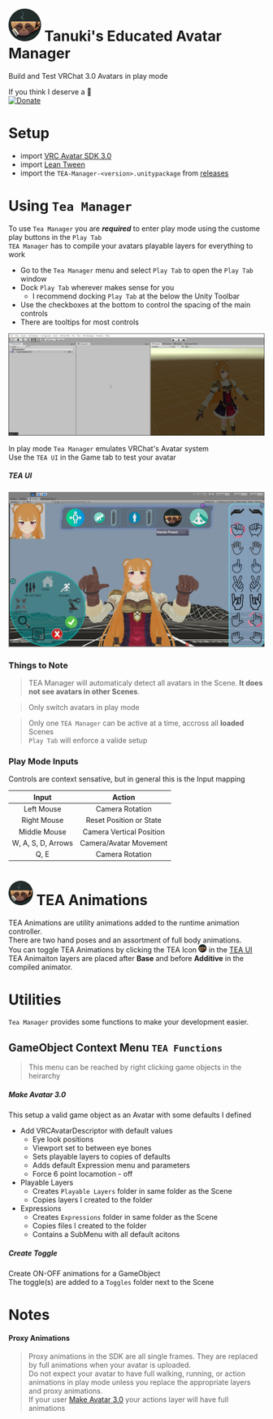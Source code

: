 <h1><img src="https://github.com/EducatedTanuki/TEA-Manager/raw/1.0.0/Resources/UI/Icons/TEA.png" alt="TEA-icon.png" width="64" height="64" style="max-width:100%;"> Tanuki's Educated Avatar Manager</h1>

Build and Test VRChat 3.0 Avatars in play mode  

If you think I deserve a :cookie:  
[![Donate](https://img.shields.io/badge/Donate-PayPal-green.svg)](https://www.paypal.com/donate?business=YYCSYXEYPMQK2&currency_code=USD)

# Setup
- import [VRC Avatar SDK 3.0](https://vrchat.com/home/download)
- import [Lean Tween](https://assetstore.unity.com/packages/tools/animation/leantween-3595)
- import the `TEA-Manager-<version>.unitypackage` from [releases](https://github.com/EducatedTanuki/TEA-Manager/releases)

# Using `Tea Manager`
To use `Tea Manager` you are ***required*** to enter play mode using the custome play buttons in the `Play Tab`  
`TEA Manager` has to compile your avatars playable layers for everything to work  
- Go to the `Tea Manager` menu and select `Play Tab`  to open the `Play Tab` window  
- Dock `Play Tab` wherever makes sense for you
  - I recommend docking `Play Tab` at the below the Unity Toolbar
- Use the checkboxes at the bottom to control the spacing of the main controls
- There are tooltips for most controls

![add-play-tab](https://github.com/EducatedTanuki/TEA-Manager/blob/1.0.0/tutorial/assets/add-play-tab.gif.gif)

In play mode `Tea Manager` emulates VRChat's Avatar system  
Use the `TEA UI` in the Game tab to test your avatar  

##### TEA UI

![play-example](https://github.com/EducatedTanuki/TEA-Manager/blob/1.0.0/tutorial/assets/play-example.png)

### Things to Note
> TEA Manager will automaticaly detect all avatars in the Scene. **It does not see avatars in other Scenes**. 

> Only switch avatars in play mode

> Only one `TEA Manager` can be active at a time, accross all **loaded** Scenes  
> `Play Tab` will enforce a valide setup  

### Play Mode Inputs
Controls are context sensative, but in general this is the Input mapping  

|        Input       |          Action          |
|:------------------:|:------------------------:|
|     Left Mouse     |      Camera Rotation     |
|     Right Mouse    |  Reset Position or State |
|    Middle Mouse    | Camera Vertical Position |
| W, A, S, D, Arrows |  Camera/Avatar Movement  |
|        Q, E        |      Camera Rotation     |

<h1><img src="https://github.com/EducatedTanuki/TEA-Manager/raw/1.0.0/Resources/UI/Icons/TEA.png" alt="TEA-icon.png" width="48" height="48" style="max-width:100%;"> TEA Animations</h1>  

TEA Animations are utility animations added to the runtime animation controller.  
There are two hand poses and an assortment of full body animations.  
You can toggle TEA Animations by clicking the TEA Icon <img src="https://github.com/EducatedTanuki/TEA-Manager/raw/1.0.0/Resources/UI/Icons/TEA.png" alt="TEA-icon.png" width="16" height="16" style="max-width:100%;"> in the [TEA UI](#tea-ui)  
TEA Animaiton layers are placed after **Base** and before **Additive** in the compiled animator.  

# Utilities
`Tea Manager` provides some functions to make your development easier.

## GameObject Context Menu `TEA Functions`

> This menu can be reached by right clicking game objects in the heirarchy

##### Make Avatar 3.0
This setup a valid game object as an Avatar with some defaults I defined
- Add VRCAvatarDescriptor with default values
  - Eye look positions
  - Viewport set to between eye bones
  - Sets playable layers to copies of defaults
  - Adds default Expression menu and parameters
  - Force 6 point locamotion \- off
- Playable Layers
  - Creates `Playable Layers` folder in same folder as the Scene
  - Copies layers I created to the folder
- Expressions
  - Creates `Expressions` folder in same folder as the Scene
  - Copies files I created to the folder
  - Contains a SubMenu with all default acitons

##### Create Toggle
Create ON-OFF animations for a GameObject  
The toggle(s) are added to a `Toggles` folder next to the Scene

# Notes

#### Proxy Animations

> Proxy animations in the SDK are all single frames. They are replaced by full animations when your avatar is uploaded.  
> Do not expect your avatar to have full walking, running, or action animations in play mode unless you replace the appropriate layers and proxy animations.  
> If your user [Make Avatar 3.0](#make-avatar-30) your actions layer will have full animations
